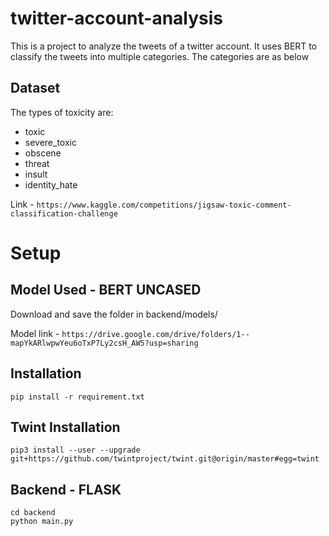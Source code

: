 # twitter-account-analysis

This is a project to analyze the tweets of a twitter account. It uses BERT to classify the tweets into multiple categories. The categories are as below

## Dataset 

The types of toxicity are:

- toxic
- severe_toxic
- obscene
- threat
- insult
- identity_hate

Link - ``` https://www.kaggle.com/competitions/jigsaw-toxic-comment-classification-challenge ```

# Setup

## Model Used - BERT UNCASED 

Download and save the folder in backend/models/

Model link - ```https://drive.google.com/drive/folders/1--mapYkARlwpwYeu6oTxP7Ly2csH_AW5?usp=sharing ```

## Installation

```
pip install -r requirement.txt 
```
## Twint Installation

```
pip3 install --user --upgrade git+https://github.com/twintproject/twint.git@origin/master#egg=twint
```
## Backend - FLASK

```
cd backend
python main.py
```

